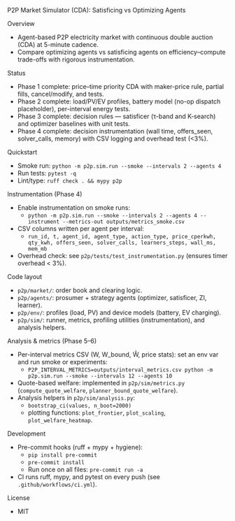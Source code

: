 P2P Market Simulator (CDA): Satisficing vs Optimizing Agents

Overview
- Agent-based P2P electricity market with continuous double auction (CDA) at 5-minute cadence.
- Compare optimizing agents vs satisficing agents on efficiency–compute trade-offs with rigorous instrumentation.

Status
- Phase 1 complete: price–time priority CDA with maker-price rule, partial fills, cancel/modify, and tests.
- Phase 2 complete: load/PV/EV profiles, battery model (no-op dispatch placeholder), per-interval energy tests.
- Phase 3 complete: decision rules — satisficer (τ-band and K-search) and optimizer baselines with unit tests.
- Phase 4 complete: decision instrumentation (wall time, offers_seen, solver_calls, memory) with CSV logging and overhead test (<3%).

Quickstart
- Smoke run: `python -m p2p.sim.run --smoke --intervals 2 --agents 4`
- Run tests: `pytest -q`
- Lint/type: `ruff check . && mypy p2p`

Instrumentation (Phase 4)
- Enable instrumentation on smoke runs:
  - `python -m p2p.sim.run --smoke --intervals 2 --agents 4 --instrument --metrics-out outputs/metrics_smoke.csv`
- CSV columns written per agent per interval:
  - `run_id, t, agent_id, agent_type, action_type, price_cperkwh, qty_kwh, offers_seen, solver_calls, learners_steps, wall_ms, mem_mb`
- Overhead check: see `p2p/tests/test_instrumentation.py` (ensures timer overhead < 3%).

Code layout
- `p2p/market/`: order book and clearing logic.
- `p2p/agents/`: prosumer + strategy agents (optimizer, satisficer, ZI, learner).
- `p2p/env/`: profiles (load, PV) and device models (battery, EV charging).
- `p2p/sim/`: runner, metrics, profiling utilities (instrumentation), and analysis helpers.

Analysis & metrics (Phase 5–6)
- Per-interval metrics CSV (W, W_bound, Ŵ, price stats): set an env var and run smoke or experiments:
  - `P2P_INTERVAL_METRICS=outputs/interval_metrics.csv python -m p2p.sim.run --smoke --intervals 12 --agents 10`
- Quote-based welfare: implemented in `p2p/sim/metrics.py` (`compute_quote_welfare`, `planner_bound_quote_welfare`).
- Analysis helpers in `p2p/sim/analysis.py`:
  - `bootstrap_ci(values, n_boot=2000)`
  - plotting functions: `plot_frontier`, `plot_scaling`, `plot_welfare_heatmap`.

Development
- Pre-commit hooks (ruff + mypy + hygiene):
  - `pip install pre-commit`
  - `pre-commit install`
  - Run once on all files: `pre-commit run -a`
- CI runs ruff, mypy, and pytest on every push (see `.github/workflows/ci.yml`).

License
- MIT
